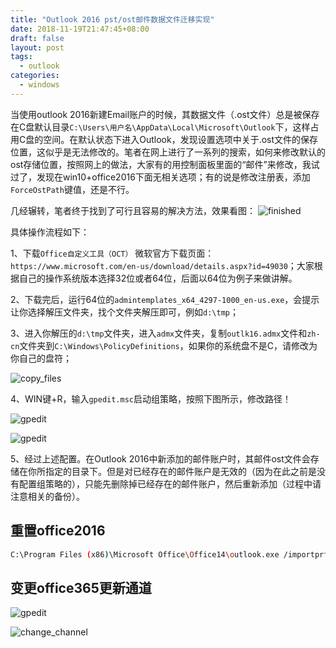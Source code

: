 ```yaml
---
title: "Outlook 2016 pst/ost邮件数据文件迁移实现"
date: 2018-11-19T21:47:45+08:00
draft: false
layout: post
tags:
  - outlook
categories:
  - windows
---
```

当使用outlook 2016新建Email账户的时候，其数据文件（.ost文件）总是被保存在C盘默认目录`C:\Users\用户名\AppData\Local\Microsoft\Outlook`下，这样占用C盘的空间。在默认状态下进入Outlook，发现设置选项中关于.ost文件的保存位置，这似乎是无法修改的。笔者在网上进行了一系列的搜索，如何来修改默认的ost存储位置，按照网上的做法，大家有的用控制面板里面的“邮件”来修改，我试过了，发现在win10+office2016下面无相关选项；有的说是修改注册表，添加`ForceOstPath`键值，还是不行。
<!--more-->
几经辗转，笔者终于找到了可行且容易的解决方法，效果看图：
![finished](https://qn.zhoutao.ren/2018/0.9598380483868156.png)

具体操作流程如下：

1、下载`Office自定义工具（OCT）` 微软官方下载页面：`https://www.microsoft.com/en-us/download/details.aspx?id=49030`；大家根据自己的操作系统版本选择32位或者64位，后面以64位为例子来做讲解。

2、下载完后，运行64位的`admintemplates_x64_4297-1000_en-us.exe`，会提示让你选择解压文件夹，找个文件夹解压即可，例如`d:\tmp`；

3、进入你解压的`d:\tmp`文件夹，进入`admx`文件夹，复制`outlk16.admx`文件和`zh-cn`文件夹到`C:\Windows\PolicyDefinitions`，如果你的系统盘不是C，请修改为你自己的盘符；

![copy_files](https://qn.zhoutao.ren/2018/0.34088115178765355.png)

4、WIN键+R，输入`gpedit.msc`启动组策略，按照下图所示，修改路径！

![gpedit](https://qn.zhoutao.ren/2018/0.5051618999014644.png)

![gpedit](https://qn.zhoutao.ren/2018/0.7785657778258104.png)

5、经过上述配置。在Outlook 2016中新添加的邮件账户时，其邮件ost文件会存储在你所指定的目录下。但是对已经存在的邮件账户是无效的（因为在此之前是没有配置组策略的），只能先删除掉已经存在的邮件账户，然后重新添加（过程中请注意相关的备份）。

## 重置office2016

```bash
C:\Program Files (x86)\Microsoft Office\Office14\outlook.exe /importprf .\.prf
```

## 变更office365更新通道

![gpedit](https://qn.zhoutao.ren/2018/TIM截图20181119220440.jpg)

![change_channel](https://qn.zhoutao.ren/2018/TIM截图20181119220450.jpg)

